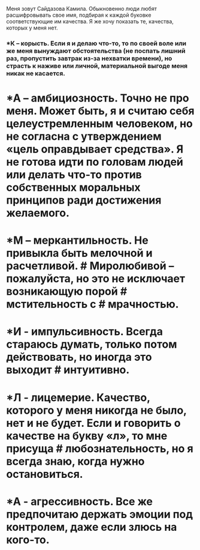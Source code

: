 Меня зовут Сайдазова Камила. Обыкновенно люди любят расшифровывать свое имя, подбирая к каждой буковке соответствующие им качества. Я же хочу показать те, качества, которых у меня нет.
### *К – корысть. Если я и делаю что-то, то по своей воле или же меня вынуждают обстоятельства (не поспать лишний раз, пропустить завтрак из-за нехватки времени), но страсть к наживе или личной, материальной выгоде меня никак не касается.
# *А – амбициозность. Точно не про меня. Может быть, я и считаю себя целеустремленным человеком, но не согласна с утверждением «цель оправдывает средства». Я не готова идти по головам людей или делать что-то против собственных моральных принципов ради достижения желаемого. 
# *М – меркантильность. Не привыкла быть мелочной и расчетливой. # Миролюбивой – пожалуйста, но это не исключает возникающую порой # мстительность с # мрачностью.
# *И - импульсивность. Всегда стараюсь думать, только потом действовать, но иногда это выходит # интуитивно.
# *Л - лицемерие. Качество, которого у меня никогда не было, нет и не будет. Если и говорить о качестве на букву «л», то мне присуща # любознательность, но я всегда знаю, когда нужно остановиться.
# *А - агрессивность. Все же предпочитаю держать эмоции под контролем, даже если злюсь на кого-то.
